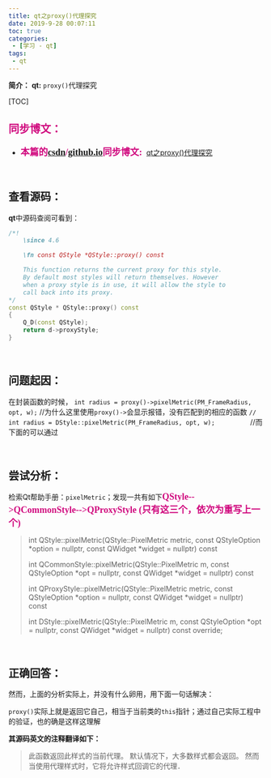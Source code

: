 ```yaml
---
title: qt之proxy()代理探究
date: 2019-9-28 00:07:11
toc: true
categories: 
 - [学习 - qt]
tags: 
 - qt
---
```




**简介：**  **qt:**  `proxy()`代理探究

<!-- more -->

[TOC]

## <font color=#D0087E  face="幼圆">同步博文：</font>

- <font color=#D0087E  size=4 face="幼圆">**本篇的[csdn](https://blog.csdn.net/qq_33154343)/[github.io](https://touwoyimuli.github.io/)同步博文:** </font> [qt之proxy()代理探究](https://blog.csdn.net/qq_33154343/article/details/101571843) 

<br>

## 查看源码：

**qt**中源码查阅可看到：

```cpp
/*!
    \since 4.6

    \fn const QStyle *QStyle::proxy() const

    This function returns the current proxy for this style.
    By default most styles will return themselves. However
    when a proxy style is in use, it will allow the style to
    call back into its proxy.
*/
const QStyle * QStyle::proxy() const
{
    Q_D(const QStyle);
    return d->proxyStyle;
}
```

<br>

## 问题起因：

在封装函数的时候，
`int radius = proxy()->pixelMetric(PM_FrameRadius, opt, w);`    //为什么这里使用`proxy()->`会显示报错，没有匹配到的相应的函数
`//    int radius = DStyle::pixelMetric(PM_FrameRadius, opt, w);`　　　　　//而下面的可以通过

<br>

## 尝试分析：

检索Qt帮助手册：`pixelMetric`；发现一共有如下<font color=#D0087E size=4 face="幼圆">**QStyle-->QCommonStyle-->QProxyStyle (只有这三个，依次为重写上一个)**</font>

> int       QStyle::pixelMetric(QStyle::PixelMetric metric, const QStyleOption *option = nullptr, const QWidget *widget = nullptr) const
>
> int QCommonStyle::pixelMetric(QStyle::PixelMetric m,      const QStyleOption *opt = nullptr,    const QWidget *widget = nullptr) const
>
> int  QProxyStyle::pixelMetric(QStyle::PixelMetric metric, const QStyleOption *option = nullptr, const QWidget *widget = nullptr) const
>
> int       DStyle::pixelMetric(QStyle::PixelMetric m,      const QStyleOption *opt = nullptr,    const QWidget *widget = nullptr) const override;

<br>

## 正确回答：

然而，上面的分析实际上，并没有什么卵用，用下面一句话解决：

`proxy()`实际上就是返回它自己，相当于当前类的`this`指针；通过自己实际工程中的验证，也的确是这样这理解



**其源码英文的注释翻译如下：**

> 此函数返回此样式的当前代理。 默认情况下，大多数样式都会返回。 然而当使用代理样式时，它将允许样式回调它的代理．






